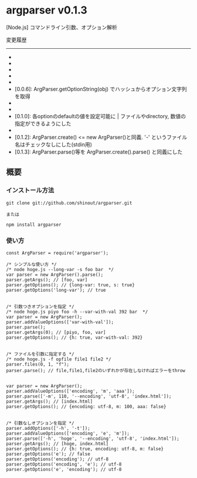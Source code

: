 argparser v0.1.3
==================
[Node.js] コマンドライン引数、オプション解析

変更履歴

----------------
* [0.0.1]: リリース
* [0.0.2]: getterメソッドを改良
* [0.0.3]: メソッドチェーンに対応
* [0.0.4]: process.argvのreferenceでなくcopyを利用するようにした
* [0.0.5]: stringify()でコマンドの文字列に戻す作業
* [0.0.6]: ArgParser.getOptionString(obj) でハッシュからオプション文字列を取得
* [0.0.7]: ArgParser.getOptionString(obj)でnullとfalseの場合はオプションに含めないようにした
* [0.0.9]: defaultの値をfalse固定からカスタマイズできるようにした
* [0.1.0]: 各optionのdefaultの値を設定可能に | ファイルやdirectory, 数値の指定ができるようにした
* [0.1.1]: default値が数値なら入力値の数値チェックをするようにした
* [0.1.2]: ArgParser.create() <= new ArgParser()と同義. '-' というファイル名はチェックなしにした(stdin用)
* [0.1.3]: ArgParser.parse()等を ArgParser.create().parse() と同義にした

概要
----------------
### インストール方法 ###
    git clone git://github.com/shinout/argparser.git

    または

    npm install argparser

### 使い方 ###
    const ArgParser = require('argparser');

    /* シンプルな使い方 */
    /* node hoge.js --long-var -s foo bar  */
    var parser = new ArgParser().parse();
    parser.getArgs(); // [foo, var]
    parser.getOptions(); // {long-var: true, s: true}
    parser.getOptions('long-var'); // true


    /* 引数つきオプションを指定 */
    /* node hoge.js piyo foo -h --var-with-val 392 bar  */
    var parser = new ArgParser();
    parser.addValueOptions(['var-with-val']);
    parser.parse();
    parser.getArgs(0); // [piyo, foo, var]
    parser.getOptions(); // {h: true, var-with-val: 392}


    /* ファイルを引数に指定する */
    /* node hoge.js -f opfile file1 file2 */
    parser.files(0, 1, "f");
    parser.parse(); // file,file1,file2のいずれかが存在しなければエラーをthrow


    var parser = new ArgParser();
    parser.addValueOptions(['encoding', 'm', 'aaa']);
    parser.parse(['-m', 110, '--encoding', 'utf-8', 'index.html']);
    parser.getArgs(); // [index.html]
    parser.getOptions(); // {encoding: utf-8, m: 100, aaa: false}


    /* 引数なしオプションを指定 */
    parser.addOptions(['-h', '-t']);
    parser.addValueOptions(['encoding', 'e', 'm']);
    parser.parse(['-h', 'hoge', '--encoding', 'utf-8', 'index.html']);
    parser.getArgs(); // [hoge, index.html]
    parser.getOptions(); // {h: true, encoding: utf-8, m: false}
    parser.getOptions('e'); // false
    parser.getOptions('encoding'); // utf-8
    parser.getOptions('encoding', 'e'); // utf-8
    parser.getOptions('e', 'encoding'); // utf-8

